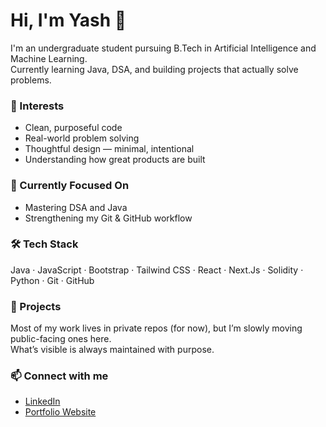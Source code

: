 # Hi, I'm Yash 👋

I'm an undergraduate student pursuing B.Tech in Artificial Intelligence and Machine Learning.  
Currently learning Java, DSA, and building projects that actually solve problems.

### 🌱 Interests

- Clean, purposeful code
- Real-world problem solving
- Thoughtful design — minimal, intentional
- Understanding how great products are built

### 🧠 Currently Focused On

- Mastering DSA and Java
- Strengthening my Git & GitHub workflow

### 🛠 Tech Stack

Java · JavaScript · Bootstrap · Tailwind CSS · React · Next.Js · Solidity · Python · Git · GitHub

### 📁 Projects

Most of my work lives in private repos (for now), but I’m slowly moving public-facing ones here.  
What’s visible is always maintained with purpose.

### 📫 Connect with me

- [LinkedIn](https://www.linkedin.com/in/yashgoel75)
- [Portfolio Website](https://yashgoel.me)
